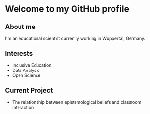 # Welcome to my GitHub profile

## About me
I'm an educational scientist currently working in Wuppertal, Germany.

## Interests
* Inclusive Education
* Data Analysis
* Open Science

## Current Project
* The relationship between epistemological beliefs and classroom interaction
